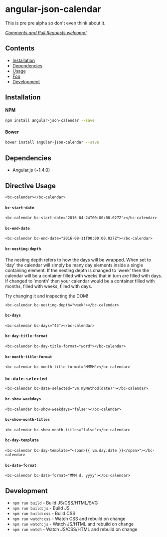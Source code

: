 # angular-json-calendar

This is pre pre alpha so don't even think about it.


_[Comments and Pull Requests welcome!][issues]_


## Contents

- [Installation](#installation)
- [Dependencies](#dependencies)
- [Usage](#usage)
- [Foo](#foo)
- [Development](#development)



## Installation

#### NPM
```bash
npm install angular-json-calendar --save
```

#### Bower
```bash
bower install angular-json-calendar --save
```

## Dependencies

- Angular.js (~1.4.0)


## Directive Usage

```
<bc-calendar></bc-calendar>
```


#### `bc-start-date`

```
<bc-calendar bc-start-date="2016-04-24T00:00:00.027Z"></bc-calendar>
```


#### `bc-end-date`

```
<bc-calendar bc-end-date="2016-08-11T00:00:00.027Z"></bc-calendar>
```


#### `bc-nesting-depth`

The nesting depth refers to how the days will be wrapped. When set to 'day' the calendar will simply
be many day elements inside a single containing element. If the nesting depth is changed to 'week'
then the calendar will be a container filled with weeks that in turn are filled with days. If
changed to 'month' then your calendar would be a container filled with months, filled with weeks,
filled with days.

Try changing it and inspecting the DOM!

```
<bc-calendar bc-nesting-depth="week"></bc-calendar>
```


#### `bc-days`

```
<bc-calendar bc-days="45"></bc-calendar>
```


#### `bc-day-title-format`

```
<bc-calendar bc-day-title-format="word"></bc-calendar>
```


#### `bc-month-title-format`

```
<bc-calendar bc-month-title-format="MMMM"></bc-calendar>
```


### `bc-date-selected`

```
<bc-calendar bc-date-selected="vm.myMethod(date)"></bc-calendar>
```


#### `bc-show-weekdays`

```
<bc-calendar bc-show-weekdays="false"></bc-calendar>
```


#### `bc-show-month-titles`

```
<bc-calendar bc-show-month-titles="false"></bc-calendar>
```


#### `bc-day-template`

```
<bc-calendar bc-day-template="<span>{{ vm.day.date }}</span>"></bc-calendar>
```


#### `bc-date-format`

```
<bc-calendar bc-date-format="MMM d, yyyy"></bc-calendar>
```



## Development

- `npm run build` - Build JS/CSS/HTML/SVG
- `npm run build:js` - Build JS
- `npm run build:css` - Build CSS
- `npm run watch:css` - Watch CSS and rebuild on change
- `npm run watch:js` - Watch JS/HTML and rebuild on change
- `npm run watch` - Watch JS/CSS/HTML and rebuild on change




[issues]: https://github.com/benjamincharity/angular-json-calendar/issues
[angular_date]: https://docs.angularjs.org/api/ng/filter/date
[moment_format]: http://momentjs.com/docs/#/displaying/format/

[demo_callback]: http://plnkr.co/edit/EIxsl7?p=preview
[demo_custom_titles]: http://plnkr.co/edit/IZblC1?p=preview
[demo_custom_template]: http://plnkr.co/edit/rs86Pt?p=preview
[demo_custom_dates]: http://plnkr.co/edit/PLjpxZ?p=preview
[demo_simple]: http://plnkr.co/edit/U4eJ9n?p=preview
[demo_provider_weekday]: http://plnkr.co/edit/kfUK3O?p=preview

